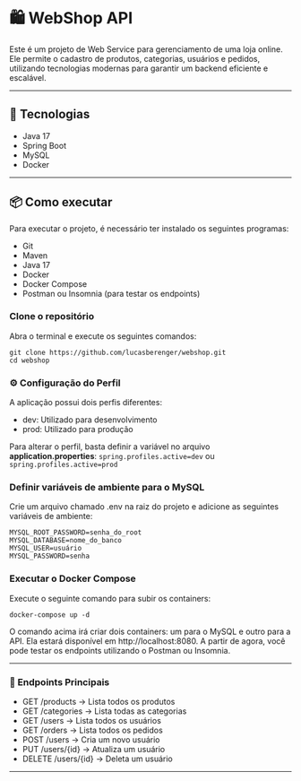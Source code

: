 # 🛍️ WebShop API
Este é um projeto de Web Service para gerenciamento de uma loja online. Ele permite o cadastro de produtos, categorias, usuários e pedidos, utilizando tecnologias modernas para garantir um backend eficiente e escalável.

---
## 🚀 Tecnologias 
- Java 17
- Spring Boot
- MySQL
- Docker

---
## 📦 Como executar
Para executar o projeto, é necessário ter instalado os seguintes programas:
- Git
- Maven
- Java 17
- Docker
- Docker Compose
- Postman ou Insomnia (para testar os endpoints)

### Clone o repositório
Abra o terminal e execute os seguintes comandos:

```
git clone https://github.com/lucasberenger/webshop.git
cd webshop
```
###  ⚙️ Configuração do Perfil
A aplicação possui dois perfis diferentes:
- dev: Utilizado para desenvolvimento
- prod: Utilizado para produção

Para alterar o perfil, basta definir a variável no arquivo **application.properties**:
``` spring.profiles.active=dev ``` ou ``` spring.profiles.active=prod ```

### Definir variáveis de ambiente para o MySQL
Crie um arquivo chamado .env na raiz do projeto e adicione as seguintes variáveis de ambiente:
```
MYSQL_ROOT_PASSWORD=senha_do_root
MYSQL_DATABASE=nome_do_banco
MYSQL_USER=usuário
MYSQL_PASSWORD=senha
```

### Executar o Docker Compose
Execute o seguinte comando para subir os containers:
```
docker-compose up -d
```

O comando acima irá criar dois containers: um para o MySQL e outro para a API. Ela estará disponível em http://localhost:8080.
A partir de agora, você pode testar os endpoints utilizando o Postman ou Insomnia.

---
### 📌 Endpoints Principais
- GET /products → Lista todos os produtos
- GET /categories → Lista todas as categorias
- GET /users → Lista todos os usuários
- GET /orders → Lista todos os pedidos
- POST /users → Cria um novo usuário
- PUT /users/{id} → Atualiza um usuário
- DELETE /users/{id} → Deleta um usuário
--- 


